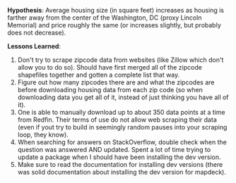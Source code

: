 <b>Hypothesis</b>: Average housing size (in square feet) increases as housing is farther away from the center of the Washington, DC (proxy Lincoln Memorial) and price roughly the same (or increases slightly, but probably does not decrease).

<b>Lessons Learned</b>:
1. Don't try to scrape zipcode data from websites (like Zillow which don't allow you to do so). Should have first merged all of the zipcode shapefiles together and gotten a complete list that way.
2. Figure out how many zipcodes there are and what the zipcodes are before downloading housing data from each zip code (so when downloading data you get all of it, instead of just thinking you have all of it). 
3. One is able to manually download up to about 350 data points at a time from Redfin. Their terms of use do not allow web scraping their data (even if yout try to build in seemingly random pauses into your scraping loop, they know).
4. When searching for answers on StackOverflow, double check when the question was answered AND updated. Spent a lot of time trying to update a package when I should have been installing the dev version.
5. Make sure to read the documentation for installing dev versions (there was solid documentation about installing the dev version for mapdeck).


